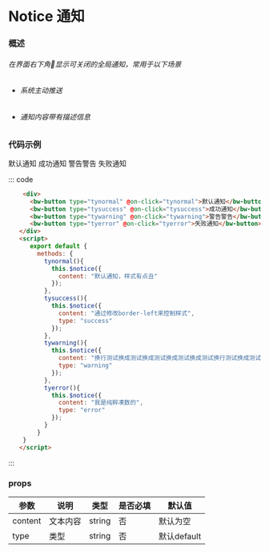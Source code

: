 # Notice 通知
### 概述
###### 在界面右下角显示可关闭的全局通知，常用于以下场景
* ###### 系统主动推送
* ###### 通知内容带有描述信息

### 代码示例
<div class="example">
  <div class="example-box">
      <div>
          <bw-button type="tynormal" @on-click="tynormal">默认通知</bw-button>
          <bw-button type="tysuccess" @on-click="tysuccess">成功通知</bw-button>
          <bw-button type="tywarning"
          @on-click="tywarning">警告警告</bw-button>
          <bw-button type="tyerror"
          @on-click="tyerror">失败通知</bw-button>
      </div>
  </div>
  <script>
    export default {
        methods: {
          tynormal(){
            this.$notice({
              content: "默认通知，样式有点丑"
            });
          },
          tysuccess(){
            this.$notice({
              content: "通过修改border-left来控制样式",
              type: "success"
            });
          },
          tywarning(){
            this.$notice({
              content: "换行测试换成测试换成测试换成测试换成测试换行测试换成测试换成测试换成测试换成测试",
              type: "warning"
            });
          },
          tyerror(){
            this.$notice({
              content: "我是纯粹凑数的",
              type: "error"
            });
          }
        }
    }
  </script>

::: code
```html
    <div>
      <bw-button type="tynormal" @on-click="tynormal">默认通知</bw-button>
      <bw-button type="tysuccess" @on-click="tysuccess">成功通知</bw-button>
      <bw-button type="tywarning" @on-click="tywarning">警告警告</bw-button>
      <bw-button type="tyerror" @on-click="tyerror">失败通知</bw-button>
   </div>
   <script>
      export default {
        methods: {
          tynormal(){
            this.$notice({
              content: "默认通知，样式有点丑"
            });
          },
          tysuccess(){
            this.$notice({
              content: "通过修改border-left来控制样式",
              type: "success"
            });
          },
          tywarning(){
            this.$notice({
              content: "换行测试换成测试换成测试换成测试换成测试换行测试换成测试换成测试换成测试换成测试",
              type: "warning"
            });
          },
          tyerror(){
            this.$notice({
              content: "我是纯粹凑数的",
              type: "error"
            });
          }
        }
    }
   </script>
```
:::
</div>

### props
| 参数      | 说明    | 类型      | 是否必填      | 默认值   |
|---------- |-------- |---------- |-------------  |-------- |
| content     | 文本内容   | string  |  否         |    默认为空   |
| type     |  类型  | string  |  否         |    默认default   |

